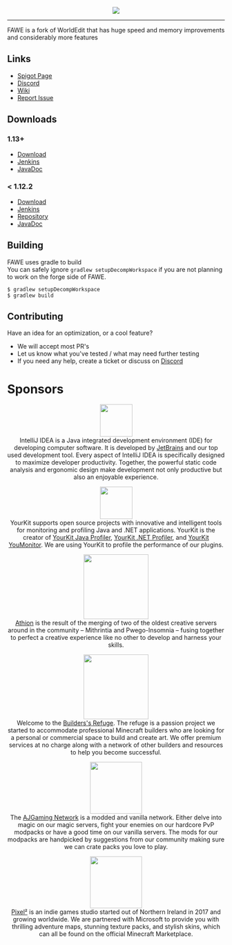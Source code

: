 <p align="center">
  <img src="https://i.imgur.com/Fog5fDB.png">
</p>

---

FAWE is a fork of WorldEdit that has huge speed and memory improvements and considerably more features

## Links 

* [Spigot Page](https://www.spigotmc.org/threads/fast-async-worldedit.100104/)
* [Discord](https://discord.gg/ngZCzbU)
* [Wiki](https://github.com/boy0001/FastAsyncWorldedit/wiki)
* [Report Issue](https://github.com/IntellectualSites/FastAsyncWorldEdit-1.13/issues)

## Downloads
### 1.13+
* [Download](https://empcraft.com/fawe/download/)
* [Jenkins](https://ci.athion.net/job/FastAsyncWorldEdit-Breaking/)
* [JavaDoc](https://ci.athion.net/job/FastAsyncWorldEdit-1.13/javadoc/)

### < 1.12.2
* [Download](https://empcraft.com/fawe/download/?bukkit)
* [Jenkins](https://ci.athion.net/job/FastAsyncWorldEdit/)
* [Repository](https://github.com/boy0001/FastAsyncWorldedit)
* [JavaDoc](https://ci.athion.net/job/FastAsyncWorldEdit/javadoc/)


## Building
FAWE uses gradle to build  
You can safely ignore `gradlew setupDecompWorkspace` if you are not planning to work on the forge side of FAWE.

```
$ gradlew setupDecompWorkspace
$ gradlew build
```

## Contributing
Have an idea for an optimization, or a cool feature?
 - We will accept most PR's
 - Let us know what you've tested / what may need further testing
 - If you need any help, create a ticket or discuss on [Discord](https://discord.gg/ngZCzbU)

# Sponsors
<p align="center"><a href="https://www.jetbrains.com/idea/" title="IntelliJ IDEA"><img height="75" src="https://i.imgur.com/xa2XsRN.png"/></a><br>
IntelliJ IDEA is a Java integrated development environment (IDE) for developing computer software. It is developed by <a href="https://jetbrains.com">JetBrains</a> and our top used development tool. Every aspect of IntelliJ IDEA is specifically designed to maximize developer productivity.
Together, the powerful static code analysis and ergonomic design make development not only productive but also an enjoyable experience.</p>
<p align="center"><a href="https://www.yourkit.com/java/profiler/" title="YourKit Java Profiler"><img height="75" src="https://www.yourkit.com/images/yklogo.png"/></a><br>
YourKit supports open source projects with innovative and intelligent tools for monitoring and profiling Java and .NET applications.
YourKit is the creator of <a href="https://www.yourkit.com/java/profiler/">YourKit Java Profiler</a>, <a href="https://www.yourkit.com/.net/profiler/">YourKit .NET Profiler</a>, and <a href="https://www.yourkit.com/youmonitor/">YourKit YouMonitor</a>. We are using YourKit to profile the performance of our plugins.</p>
<p align="center"><a href="https://www.athion.net/" title="Athion"><img height="150" src="https://i.imgur.com/Z4E1Hcb.png"/></a><br>
<a href="https://athion.net">Athion</a> is the result of the merging of two of the oldest creative servers around in the community – Mithrintia and Pwego-Insomnia – fusing together to perfect a creative experience like no other to develop and harness your skills.</p>
<p align="center"><a href="https://www.buildersrefuge.com/" title="Builder's Refuge"><img height="150" src="https://i.imgur.com/mjT5Ogz.png"/></a><br>
Welcome to the <a href="https://www.buildersrefuge.com/">Builders's Refuge</a>. The refuge is a passion project we started to accommodate professional Minecraft builders who are looking for a personal or commercial space to build and create art. We offer premium services at no charge along with a network of other builders and resources to help you become successful.
</p>
<p align="center"><a href="https://ajgaming.net/" title="AJGaming Network"><img height="120" src="https://ajgaming.net/images/AJGaming.png"/></a><br>
The <a href="https://ajgaming.net/">AJGaming Network</a> is a modded and vanilla network.  Either delve into magic on our magic servers, fight your enemies on our hardcore PvP modpacks or have a good time on our vanilla servers. The mods for our modpacks are handpicked by suggestions from our community making sure we can crate packs you love to play.
</p>
<p align="center"><a href="https://pixelsquared.studio/" title="PixelSquared"><img height="120" src="https://i.imgur.com/PpUWXkv.png"/></a><br>
<a href="https://pixelsquared.studio/">Pixel²</a> is an indie games studio started out of Northern Ireland in 2017 and growing worldwide. We are partnered with Microsoft to provide you with thrilling adventure maps, stunning texture packs, and stylish skins, which can all be found on the official Minecraft Marketplace.
</p>
